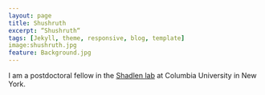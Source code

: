 ```yaml
---
layout: page
title: Shushruth
excerpt: “Shushruth“
tags: [Jekyll, theme, responsive, blog, template]
image:shushruth.jpg
feature: Background.jpg
---
```


I am a postdoctoral fellow in the [Shadlen lab](https://www.shadlenlab.columbia.edu) at Columbia University in New York. 

